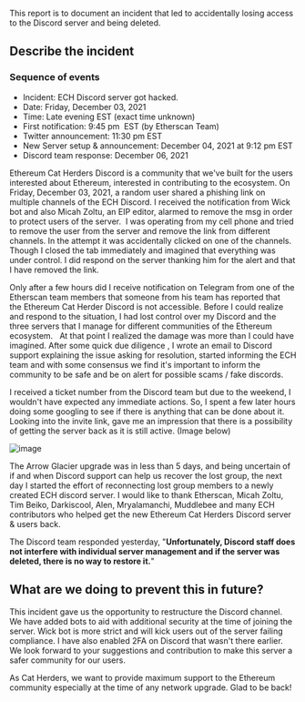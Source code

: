 This report is to document an incident that led to accidentally losing access to the Discord server and being deleted.

## Describe the incident
### Sequence of events
* Incident: ECH Discord server got hacked.
* Date: Friday, December 03, 2021
* Time: Late evening EST (exact time unknown)
* First notification: 9:45 pm  EST (by Etherscan Team)
* Twitter announcement: 11:30 pm EST
* New Server setup & announcement: December 04, 2021 at 9:12 pm EST 
* Discord team response: December 06, 2021

Ethereum Cat Herders Discord is a community that we've built for the users interested about Ethereum, interested in contributing to the ecosystem. On  Friday, December 03, 2021, a random user shared a phishing link on multiple channels of the ECH Discord. I received the notification from Wick bot and also Micah Zoltu, an EIP editor, alarmed to remove the msg in order to protect users of the server. 
I was operating from my cell phone and tried to remove the user from the server and remove the link from different channels. In the attempt it was accidentally clicked on one of the channels. Though I closed the tab immediately and imagined that everything was under control. I did respond on the server thanking him for the alert and that I have removed the link. 

Only after a few hours did I receive notification on Telegram from one of the Etherscan team members that someone from his team has reported that the Ethereum Cat Herder Discord is not accessible. Before I could realize and respond to the situation, I had lost control over my Discord and the three servers that I manage for different communities of the Ethereum ecosystem.   At that point I realized the damage was more than I could have imagined. After some quick due diligence , I wrote an email to Discord support explaining the issue asking for resolution, started informing the ECH team and with some consensus we find it's important to inform the community to be safe and be on alert for possible scams / fake discords.

I received a ticket number from the Discord team but due to the weekend, I wouldn't have expected any immediate actions. So, I spent a few later hours doing some googling to see if there is anything that can be done about it. Looking into the invite link, gave me an impression that there is a possibility of getting the server back as it is still active. (Image below)

![image](https://user-images.githubusercontent.com/29681685/145046904-2d822081-ff37-4224-9359-cfc758d5cf68.png)

The Arrow Glacier upgrade was in less than 5 days, and being uncertain of if and when Discord support can help us recover the lost group, the next day I started the effort of reconnecting lost group members to a newly created ECH discord server. I would like to thank Etherscan, Micah Zoltu, Tim Beiko, Darkiscool, Alen, Mryalamanchi, Muddlebee and many ECH contributors who helped get the new Ethereum Cat Herders Discord server & users back.

The Discord team responded yesterday, "**Unfortunately, Discord staff does not interfere with individual server management and if the server was deleted, there is no way to restore it.**" 


## What are we doing to prevent this in future?
This incident gave us the opportunity to restructure the Discord channel. We have added bots to aid with additional security at the time of joining the server. Wick bot is more strict and will kick users out of the server failing compliance. I have also enabled 2FA on Discord that wasn't there earlier.
We look forward to your suggestions and contribution to make this server a safer community for our users. 

As Cat Herders, we want to provide maximum support to the Ethereum community especially at the time of any network upgrade. Glad to be back! 
